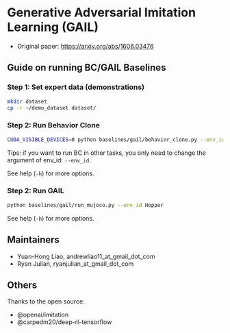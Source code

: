 # Generative Adversarial Imitation Learning (GAIL)

- Original paper: https://arxiv.org/abs/1606.03476


## Guide on running BC/GAIL Baselines

### Step 1: Set expert data (demonstrations)

 ```bash
mkdir dataset
cp -r ~/demo_dataset dataset/
```

### Step 2: Run Behavior Clone
```bash
CUDA_VISIBLE_DEVICES=0 python baselines/gail/behavior_clone.py --env_id Hopper-v1
```

Tips: if you want to run BC in other tasks, you only need to change the argument of env_id: ```--env_id```.

See help (`-h`) for more options.

### Step 2: Run GAIL



```bash
python baselines/gail/run_mujoco.py --env_id Hopper
```

See help (`-h`) for more options.



## Maintainers

- Yuan-Hong Liao, andrewliao11_at_gmail_dot_com
- Ryan Julian, ryanjulian_at_gmail_dot_com

## Others

Thanks to the open source:

- @openai/imitation
- @carpedm20/deep-rl-tensorflow
